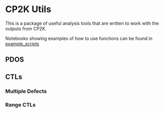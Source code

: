 # CP2K Utils

This is a package of useful analysis tools that are written to work with the outputs from CP2K.

Notebooks showing examples of how to use functions can be found in [example_scripts](/example_scripts)

## PDOS



## CTLs

### Multiple Defects


### Range CTLs
